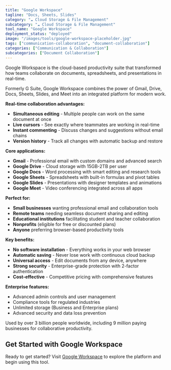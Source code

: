 ```yaml
---
title: "Google Workspace"
tagline: "Docs, Sheets, Slides"
category: "☁️ Cloud Storage & File Management"
subcategory: "☁️ Cloud Storage & File Management"
tool_name: "Google Workspace"
deployment_status: "deployed"
image: "/images/tools/google-workspace-placeholder.jpg"
tags: ["communication-collaboration", "document-collaboration"]
categories: ["Communication & Collaboration"]
subcategories: ["Document Collaboration"]
---
```

Google Workspace is the cloud-based productivity suite that transformed how teams collaborate on documents, spreadsheets, and presentations in real-time.

Formerly G Suite, Google Workspace combines the power of Gmail, Drive, Docs, Sheets, Slides, and Meet into an integrated platform for modern work.

**Real-time collaboration advantages:**
- **Simultaneous editing** - Multiple people can work on the same document at once
- **Live cursors** - See exactly where teammates are working in real-time
- **Instant commenting** - Discuss changes and suggestions without email chains
- **Version history** - Track all changes with automatic backup and restore

**Core applications:**
- **Gmail** - Professional email with custom domains and advanced search
- **Google Drive** - Cloud storage with 15GB-2TB per user
- **Google Docs** - Word processing with smart editing and research tools
- **Google Sheets** - Spreadsheets with built-in formulas and pivot tables
- **Google Slides** - Presentations with designer templates and animations
- **Google Meet** - Video conferencing integrated across all apps

**Perfect for:**
- **Small businesses** wanting professional email and collaboration tools
- **Remote teams** needing seamless document sharing and editing
- **Educational institutions** facilitating student and teacher collaboration
- **Nonprofits** (eligible for free or discounted plans)
- **Anyone** preferring browser-based productivity tools

**Key benefits:**
- **No software installation** - Everything works in your web browser
- **Automatic saving** - Never lose work with continuous cloud backup
- **Universal access** - Edit documents from any device, anywhere
- **Strong security** - Enterprise-grade protection with 2-factor authentication
- **Cost-effective** - Competitive pricing with comprehensive features

**Enterprise features:**
- Advanced admin controls and user management
- Compliance tools for regulated industries
- Unlimited storage (Business and Enterprise plans)
- Advanced security and data loss prevention

Used by over 3 billion people worldwide, including 9 million paying businesses for collaborative productivity.

## Get Started with Google Workspace

Ready to get started? Visit [Google Workspace](https://workspace.google.com) to explore the platform and begin using this tool.